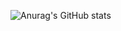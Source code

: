 ![Anurag's GitHub stats](https://github-readme-stats.vercel.app/api?username=hackfor555&show_icons=true&theme=radical)
